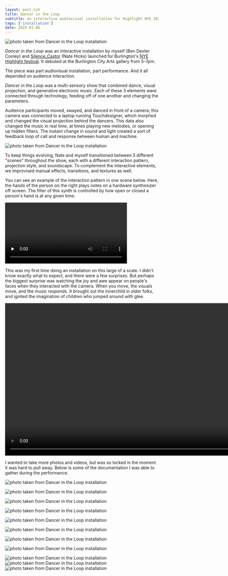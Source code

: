```yaml
---
layout: post.njk
title: Dancer in the Loop
subtitle: an interactive audiovisual installation for Highlight NYE 2024
tags: ['installation']
date: 2025-01-06
---
```


![photo taken from Dancer in the Loop installation](/assets/dancer-nye/IMG_8855.jpg)

*Dancer in the Loop* was an interactive installation by myself (Ben Dexter Cooley) and [Silence_Castor](https://www.instagram.com/silence_castor/) (Nate Hicks) launched for Burlington's [NYE Highlight festival](https://highlight.community/). It debuted at the Burlington City Arts gallery from 5-7pm. 

The piece was part audiovisual installation, part performance. And it all depended on audience interaction. 

*Dancer in the Loop* was a multi-sensory show that combined dance, visual projection, and generative electronic music. Each of these 3 elements were connected through technology, feeding off of one another and changing the parameters. 

Audience participants moved, swayed, and danced in front of a camera; this camera was connected to a laptop running Touchdesigner, which morphed and changed the visual projection behind the dancers. This data also changed the music in real time, at times playing new melodies, or opening up hidden filters. The instant change in sound and light created a sort of feedback loop of call and response between human and machine.

![photo taken from Dancer in the Loop installation](/assets/dancer-nye/IMG_8848.jpg)

To keep things evolving, Nate and myself transitioned between 5 different "scenes" throughout the show, each with a different interaction pattern, projection style, and soundscape. To complement the interactive elements, we improvised  manual effects, transitions, and textures as well.

You can see an example of the interaction pattern in one scene below. Here, the hands of the person on the right plays notes on a hardware synthesizer off screen. The filter of this synth is controlled by how open or closed a person's hand is at any given time:

<video preload="none" width="400" height="auto" controls>
  <source src="/assets/dancer-nye/IMG_7067.mp4" type="video/mp4">
</video>

This was my first time doing an installation on this large of a scale. I didn't know exactly what to expect, and there were a few surprises. But perhaps the biggest surprise was watching the joy and awe appear on people's faces when they interacted with the camera. When you move, the visuals move, and the music responds. It brought out the innerchild in older folks, and ignited the imagination of children who jumped around with glee.

<video width="auto" height="500" controls>
  <source src="/assets/dancer-nye/IMG_7065.mp4" type="video/mp4">
</video>

I wanted to take more photos and videos, but was so locked in the moment it was hard to pull away. Below is some of the documentation I was able to gather during the performance. 

![photo taken from Dancer in the Loop installation](/assets/dancer-nye/20241231_175344.jpg)

![photo taken from Dancer in the Loop installation](/assets/dancer-nye/IMG_8830.jpg)

![photo taken from Dancer in the Loop installation](/assets/dancer-nye/IMG_8825.jpg)

![photo taken from Dancer in the Loop installation](/assets/dancer-nye/IMG_8810.jpg)

![photo taken from Dancer in the Loop installation](/assets/dancer-nye/IMG_8834.jpg)

![photo taken from Dancer in the Loop installation](/assets/dancer-nye/IMG_8835.jpg)

![photo taken from Dancer in the Loop installation](/assets/dancer-nye/IMG_8845.jpg)

![photo taken from Dancer in the Loop installation](/assets/dancer-nye/IMG_8848.jpg)

![photo taken from Dancer in the Loop installation](/assets/dancer-nye/IMG_8851.jpg)
![photo taken from Dancer in the Loop installation](/assets/dancer-nye/IMG_8856.jpg)
![photo taken from Dancer in the Loop installation](/assets/dancer-nye/IMG_8859.jpg)
